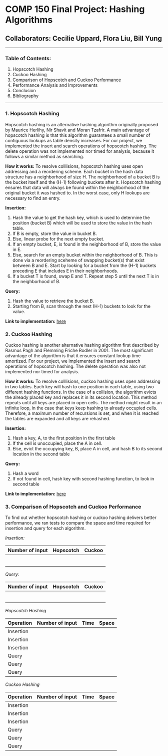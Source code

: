 # COMP 150 Final Project: Hashing Algorithms
## Collaborators: Cecilie Uppard, Flora Liu, Bill Yung

---

### Table of Contents:
1. Hopscotch Hashing
2. Cuckoo Hashing
3. Comparison of Hopscotch and Cuckoo Performance
4. Performance Analysis and Improvements
5. Conclusion
6. Bibliography

---

### 1. Hopscotch Hashing

Hopscotch hashing is an alternative hashing algorithm originally proposed by Maurice Herlihy, Nir Shavit and Moran Tzafrir. A main advantage of hopscotch hashing is that this algorithm guarantees a small number of contiguous lookups as table density increases. For our project, we implemented the insert and search operations of hopscotch hashing. The delete operation was not implemented nor timed for analysis, because it follows a similar method as searching.

**How it works:** To resolve colllisions, hopscotch hashing uses open addressing and a reordering scheme. Each bucket in the hash data structure has a neighborhood of size H. The neighborhood of a bucket B is the bucket itself and the (H-1) following buckets after it. Hopscotch hashing ensures that data will always be found within the neighborhood of the original bucket it was hashed to. In the worst case, only H lookups are necessary to find an entry.

**Insertion:** 
1. Hash the value to get the hash key, which is used to determine the position (bucket B) which will be used to store the value in the hash table.
2. If B is empty, store the value in bucket B.
3. Else, linear probe for the next empty bucket.
4. If an empty bucket, E, is found in the neighborhood of B, store the value in E.
5. Else, search for an empty bucket within the neighborhood of B. This is done via a reordering sceheme of swapping bucket(s) that exist between B and E. Start by looking for a bucket from the (H-1) buckets preceding E that includes E in their neighborhoods. 
6. If a bucket T is found, swap E and T. Repeat step 5 until the next T is in the neighborhood of B.

**Query:**
1. Hash the value to retrieve the bucket B.
2. Starting from B, scan through the next (H-1) buckets to look for the value.

**Link to implementation:** [here](https://github.com/byung01/comp150-hashing/tree/master/hopscotch-hashing)

### 2. Cuckoo Hashing

Cuckoo hashing is another alternative hashing algorithm first described by Rasmus Pagh and Flemming Friche Rodler in 2001. The most significant advantage of the algorithm is that it ensures constant lookup time amortized. For our project, we implemented the insert and search operations of hopscotch hashing. The delete operation was also not implemented nor timed for analysis.

**How it works:** 
To resolve colllisions, cuckoo hashing uses open addressing in two tables. Each key will hash to one position in each table, using two different hashing functions. In the case of a collision, the algorithm evicts the already placed key and replaces it in its second location. This method repeats until all keys are placed in open cells. The method might result in an infinite loop, in the case that keys keep hashing to already occupied cells. Therefore, a maximum number of recursions is set, and when it is reached the tables are expanded and all keys are rehashed. 

**Insertion:** 
1. Hash a key, A, to the first position in the first table
2. If the cell is unoccupied, place the A in cell.
3. Else, evict the occupying key, B, place A in cell, and hash B to its second location in the second table

**Query:**
1. Hash a word
2. If not found in cell, hash key with second hashing function, to look in second table

**Link to implementation:** [here](https://github.com/byung01/comp150-hashing/tree/master/cuckoo_hashing)

### 3. Comparison of Hopscotch and Cuckoo Performance

To find out whether hopscotch hashing or cuckoo hashing delivers better performance, we ran tests to compare the space and time required for insertion and query for each algorithm. 

*Insertion:*

| Number of input    |   Hopscotch   |   Cuckoo  |
| ------------------ |:-------------:| ---------:|
|                    |               |           |
|                    |               |           |                    
|                    |               |           |
|                    |               |           |
|                    |               |           |                    
|                    |               |           |

*Query:*

| Number of input    |   Hopscotch   |   Cuckoo  |
| ------------------ |:-------------:| ---------:|
|                    |               |           |
|                    |               |           |                    
|                    |               |           |
|                    |               |           |
|                    |               |           |                    
|                    |               |           |

*Hopscotch Hashing*

| Operation   | Number of input    | Time          | Space  |
| ----------- | ------------------ |:-------------:| ------:|
|  Insertion  |                    |               |        |
|  Insertion  |                    |               |        |                    
|  Insertion  |                    |               |        |
|    Query    |                    |               |        |
|    Query    |                    |               |        |                    
|    Query    |                    |               |        |

*Cuckoo Hashing*

| Operation   | Number of input    | Time          | Space  |
| ----------- | ------------------ |:-------------:| ------:|
|  Insertion  |                    |               |        |
|  Insertion  |                    |               |        |                    
|  Insertion  |                    |               |        |
|    Query    |                    |               |        |
|    Query    |                    |               |        |                    
|    Query    |                    |               |        |

